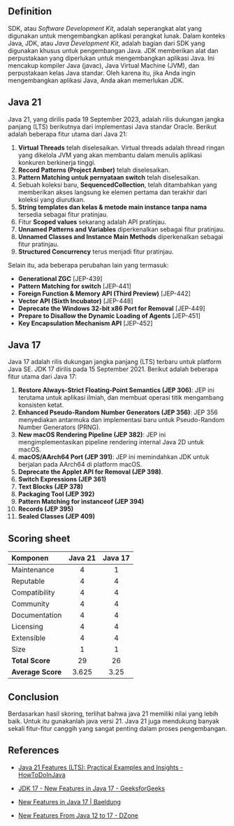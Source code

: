 ## Definition

SDK, atau _Software Development Kit_, adalah seperangkat alat yang digunakan untuk mengembangkan aplikasi perangkat lunak. Dalam konteks Java, JDK, atau _Java Development Kit_, adalah bagian dari SDK yang digunakan khusus untuk pengembangan Java.  JDK memberikan alat dan perpustakaan yang diperlukan untuk mengembangkan aplikasi Java. Ini mencakup kompiler Java (javac), Java Virtual Machine (JVM), dan perpustakaan kelas Java standar. Oleh karena itu, jika Anda ingin mengembangkan aplikasi Java, Anda akan memerlukan JDK.

## Java 21

Java 21, yang dirilis pada 19 September 2023, adalah rilis dukungan jangka panjang (LTS) berikutnya dari implementasi Java standar Oracle. Berikut adalah beberapa fitur utama dari Java 21:

1. **Virtual Threads** telah diselesaikan. Virtual threads adalah thread ringan yang dikelola JVM yang akan membantu dalam menulis aplikasi konkuren berkinerja tinggi.
2. **Record Patterns (Project Amber)** telah diselesaikan.
3. **Pattern Matching untuk pernyataan switch** telah diselesaikan.
4. Sebuah koleksi baru, **SequencedCollection**, telah ditambahkan yang memberikan akses langsung ke elemen pertama dan terakhir dari koleksi yang diurutkan.
5. **String templates dan kelas & metode main instance tanpa nama** tersedia sebagai fitur pratinjau.
6. Fitur **Scoped values** sekarang adalah API pratinjau.
7. **Unnamed Patterns and Variables** diperkenalkan sebagai fitur pratinjau.
8. **Unnamed Classes and Instance Main Methods** diperkenalkan sebagai fitur pratinjau.
9. **Structured Concurrency** terus menjadi fitur pratinjau.

Selain itu, ada beberapa perubahan lain yang termasuk:
- **Generational ZGC** [JEP-439]
- **Pattern Matching for switch** [JEP-441]
- **Foreign Function & Memory API (Third Preview)** [JEP-442]
- **Vector API (Sixth Incubator)** [JEP-448]
- **Deprecate the Windows 32-bit x86 Port for Removal** [JEP-449]
- **Prepare to Disallow the Dynamic Loading of Agents** [JEP-451]
- **Key Encapsulation Mechanism API** [JEP-452]


## Java 17

Java 17 adalah rilis dukungan jangka panjang (LTS) terbaru untuk platform Java SE. JDK 17 dirilis pada 15 September 2021. Berikut adalah beberapa fitur utama dari Java 17:

1. **Restore Always-Strict Floating-Point Semantics (JEP 306)**: JEP ini terutama untuk aplikasi ilmiah, dan membuat operasi titik mengambang konsisten ketat.
2. **Enhanced Pseudo-Random Number Generators (JEP 356)**: JEP 356 menyediakan antarmuka dan implementasi baru untuk Pseudo-Random Number Generators (PRNG).
3. **New macOS Rendering Pipeline (JEP 382)**: JEP ini mengimplementasikan pipeline rendering internal Java 2D untuk macOS.
4. **macOS/AArch64 Port (JEP 391)**: JEP ini memindahkan JDK untuk berjalan pada AArch64 di platform macOS.
5. **Deprecate the Applet API for Removal (JEP 398)**.
6. **Switch Expressions (JEP 361)**
7. **Text Blocks (JEP 378)**
8. **Packaging Tool (JEP 392)**
9. **Pattern Matching for instanceof (JEP 394)**
10. **Records (JEP 395)**
11. **Sealed Classes (JEP 409)**

## Scoring sheet

| Komponen          | Java 21 | Java 17 |
| :---------------- | :-----: | :-----: |
| Maintenance       | 4       | 1       |
| Reputable         | 4       | 4       |
| Compatibility     | 4       | 4       |
| Community         | 4       | 4       |
| Documentation     | 4       | 4       |
| Licensing         | 4       | 4       |
| Extensible        | 4       | 4       |
| Size              | 1       | 1       |
| **Total Score**   | 29      | 26      |
| **Average Score** | 3.625   | 3.25    |

## Conclusion

Berdasarkan hasil skoring, terlihat bahwa java 21 memiliki nilai yang lebih baik. Untuk itu gunakanlah java versi 21. Java 21 juga mendukung banyak sekali fitur-fitur canggih yang sangat penting dalam proses pengembangan.

## References

- [Java 21 Features (LTS): Practical Examples and Insights - HowToDoInJava](https://howtodoinjava.com/java/java-21-new-features/)

- [JDK 17 - New Features in Java 17 - GeeksforGeeks](https://www.geeksforgeeks.org/jdk-17-new-features-in-java-17/)

- [New Features in Java 17 | Baeldung](https://www.baeldung.com/java-17-new-features)

- [New Features From Java 12 to 17 - DZone](https://dzone.com/articles/new-features-from-java-12-to-17)
